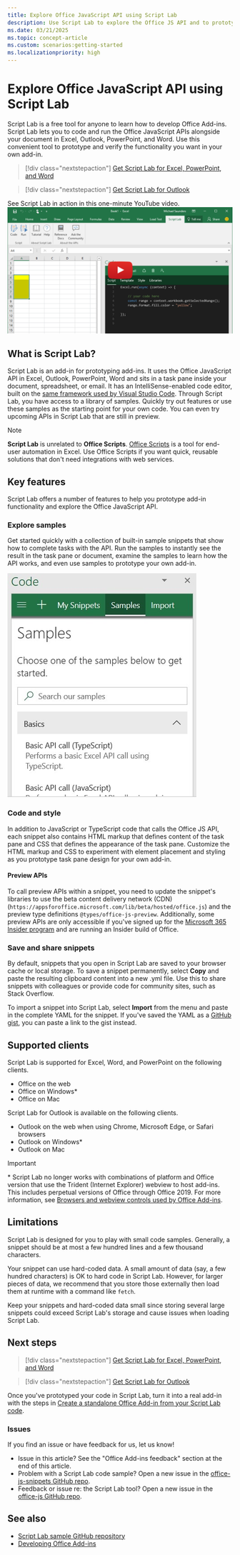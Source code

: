 ```yaml
---
title: Explore Office JavaScript API using Script Lab
description: Use Script Lab to explore the Office JS API and to prototype functionality.
ms.date: 03/21/2025
ms.topic: concept-article
ms.custom: scenarios:getting-started
ms.localizationpriority: high
---
```


# Explore Office JavaScript API using Script Lab

Script Lab is a free tool for anyone to learn how to develop Office Add-ins. Script Lab lets you to code and run the Office JavaScript APIs alongside your document in Excel, Outlook, PowerPoint, and Word. Use this convenient tool to prototype and verify the functionality you want in your own add-in.

> [!div class="nextstepaction"]
> [Get Script Lab for Excel, PowerPoint, and Word](https://appsource.microsoft.com/product/office/WA104380862)

> [!div class="nextstepaction"]
> [Get Script Lab for Outlook](https://appsource.microsoft.com/product/office/wa200001603)

See Script Lab in action in this one-minute YouTube video.
[![Preview video showing Script Lab running in Excel, Word, and PowerPoint.](../images/screenshot-wide-youtube.png 'Script Lab preview video')](https://aka.ms/scriptlabvideo)

## What is Script Lab?

Script Lab is an add-in for prototyping add-ins. It uses the Office JavaScript API in Excel, Outlook, PowerPoint, Word and sits in a task pane inside your document, spreadsheet, or email. It has an IntelliSense-enabled code editor, built on the [same framework used by Visual Studio Code](https://microsoft.github.io/monaco-editor/). Through Script Lab, you have access to a library of samples. Quickly try out features or use these samples as the starting point for your own code. You can even try upcoming APIs in Script Lab that are still in preview.

> [!NOTE]
> **Script Lab** is unrelated to **Office Scripts**. [Office Scripts](/office/dev/scripts) is a tool for end-user automation in Excel. Use Office Scripts if you want quick, reusable solutions that don't need integrations with web services.

## Key features

Script Lab offers a number of features to help you prototype add-in functionality and explore the Office JavaScript API.

### Explore samples

Get started quickly with a collection of built-in sample snippets that show how to complete tasks with the API. Run the samples to instantly see the result in the task pane or document, examine the samples to learn how the API works, and even use samples to prototype your own add-in.

![Samples.](../images/script-lab-samples.jpg)

### Code and style

In addition to JavaScript or TypeScript code that calls the Office JS API, each snippet also contains HTML markup that defines content of the task pane and CSS that defines the appearance of the task pane. Customize the HTML markup and CSS to experiment with element placement and styling as you prototype task pane design for your own add-in.

#### Preview APIs

To call preview APIs within a snippet, you need to update the snippet's libraries to use the beta content delivery network (CDN) (`https://appsforoffice.microsoft.com/lib/beta/hosted/office.js`) and the preview type definitions `@types/office-js-preview`. Additionally, some preview APIs are only accessible if you've signed up for the [Microsoft 365 Insider program](https://aka.ms/MSFT365InsiderProgram) and are running an Insider build of Office.

### Save and share snippets

By default, snippets that you open in Script Lab are saved to your browser cache or local storage. To save a snippet permanently, select **Copy** and paste the resulting clipboard content into a new .yml file. Use this to share snippets with colleagues or provide code for community sites, such as Stack Overflow.

To import a snippet into Script Lab, select **Import** from the menu and paste in the complete YAML for the snippet. If you've saved the YAML as a [GitHub gist](https://gist.github.com/), you can paste a link to the gist instead.

## Supported clients

Script Lab is supported for Excel, Word, and PowerPoint on the following clients.

- Office on the web
- Office on Windows\*
- Office on Mac

Script Lab for Outlook is available on the following clients.

- Outlook on the web when using Chrome, Microsoft Edge, or Safari browsers
- Outlook on Windows\*
- Outlook on Mac

> [!IMPORTANT]
> \* Script Lab no longer works with combinations of platform and Office version that use the Trident (Internet Explorer) webview to host add-ins. This includes perpetual versions of Office through Office 2019. For more information, see [Browsers and webview controls used by Office Add-ins](../concepts/browsers-used-by-office-web-add-ins.md).

## Limitations

Script Lab is designed for you to play with small code samples. Generally, a snippet should be at most a few hundred lines and a few thousand characters.

Your snippet can use hard-coded data. A small amount of data (say, a few hundred characters) is OK to hard code in Script Lab. However, for larger pieces of data, we recommend that you store those externally then load them at runtime with a command like `fetch`.

Keep your snippets and hard-coded data small since storing several large snippets could exceed Script Lab's storage and cause issues when loading Script Lab.

## Next steps

> [!div class="nextstepaction"]
> [Get Script Lab for Excel, PowerPoint, and Word](https://appsource.microsoft.com/product/office/WA104380862)

> [!div class="nextstepaction"]
> [Get Script Lab for Outlook](https://appsource.microsoft.com/product/office/wa200001603)

Once you've prototyped your code in Script Lab, turn it into a real add-in with the steps in [Create a standalone Office Add-in from your Script Lab code](create-an-office-add-in-from-script-lab.md).

### Issues

If you find an issue or have feedback for us, let us know!

- Issue in this article? See the "Office Add-ins feedback" section at the end of this article.
- Problem with a Script Lab code sample? Open a new issue in the [office-js-snippets GitHub repo](https://github.com/OfficeDev/office-js-snippets/issues).
- Feedback or issue re: the Script Lab tool? Open a new issue in the [office-js GitHub repo](https://aka.ms/script-lab-issues).

## See also

- [Script Lab sample GitHub repository](https://github.com/OfficeDev/office-js-snippets#office-js-snippets)
- [Developing Office Add-ins](../develop/develop-overview.md)
